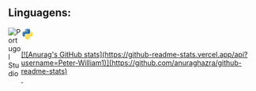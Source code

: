 
## Linguagens:
<img align="left" alt="Portugol Studio" width="26px" src="https://dgadelha.github.io/Portugol-Webstudio/favicon.ico" />
<img width="26px" src="https://raw.githubusercontent.com/devicons/devicon/master/icons/python/python-original.svg"/>
<br />
<br />
<div>
<a href="https://github.com/Peter-William1">
[![Anurag's GitHub stats](https://github-readme-stats.vercel.app/api?username=Peter-William1)](https://github.com/anuraghazra/github-readme-stats)

</div>  
<br />



  
